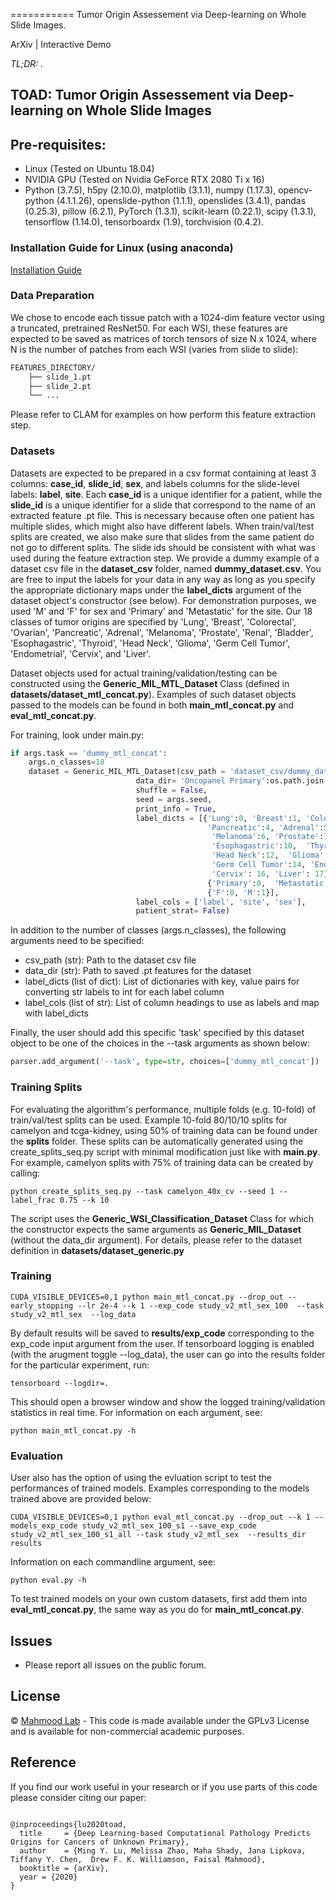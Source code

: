 <!-- CLAM <img src="logo.jpg" width="350px" align="right" /> -->
===========
Tumor Origin Assessement via Deep-learning on Whole Slide Images.

ArXiv | Interactive Demo 

*TL;DR: .*

## TOAD: Tumor Origin Assessement via Deep-learning on Whole Slide Images

## Pre-requisites:
* Linux (Tested on Ubuntu 18.04)
* NVIDIA GPU (Tested on Nvidia GeForce RTX 2080 Ti x 16)
* Python (3.7.5), h5py (2.10.0), matplotlib (3.1.1), numpy (1.17.3), opencv-python (4.1.1.26), openslide-python (1.1.1), openslides (3.4.1), pandas (0.25.3), pillow (6.2.1), PyTorch (1.3.1), scikit-learn (0.22.1), scipy (1.3.1), tensorflow (1.14.0), tensorboardx (1.9), torchvision (0.4.2).

### Installation Guide for Linux (using anaconda)
[Installation Guide](INSTALLATION.md)

<!-- ## Weakly-Supervised Learning using Slide-Level Labels with CLAM -->

<!-- <img src="CLAM2.jpg" width="1000px" align="center" /> -->

### Data Preparation
We chose to encode each tissue patch with a 1024-dim feature vector using a truncated, pretrained ResNet50. For each WSI, these features are expected to be saved as matrices of torch tensors of size N x 1024, where N is the number of patches from each WSI (varies from slide to slide):
```bash
FEATURES_DIRECTORY/
	├── slide_1.pt
	├── slide_2.pt
	└── ...
```
Please refer to CLAM for examples on how perform this feature extraction step.

### Datasets
Datasets are expected to be prepared in a csv format containing at least 3 columns: **case_id**, **slide_id**, **sex**, and labels columns for the slide-level labels: **label**, **site**. Each **case_id** is a unique identifier for a patient, while the **slide_id** is a unique identifier for a slide that correspond to the name of an extracted feature .pt file. This is necessary because often one patient has multiple slides, which might also have different labels. When train/val/test splits are created, we also make sure that slides from the same patient do not go to different splits. The slide ids should be consistent with what was used during the feature extraction step. We provide a dummy example of a dataset csv file in the **dataset_csv** folder, named **dummy_dataset.csv**. You are free to input the labels for your data in any way as long as you specify the appropriate dictionary maps under the **label_dicts** argument of the dataset object's constructor (see below). For demonstration purposes, we used 'M' and 'F' for sex and 'Primary' and 'Metastatic' for the site. Our 18 classes of tumor origins are specified by 'Lung', 'Breast', 'Colorectal', 'Ovarian', 'Pancreatic', 'Adrenal', 'Melanoma', 'Prostate', 'Renal', 'Bladder', 'Esophagastric',  'Thyroid', 'Head Neck',  'Glioma', 'Germ Cell Tumor', 'Endometrial', 'Cervix', and 'Liver'.

Dataset objects used for actual training/validation/testing can be constructed using the **Generic_MIL_MTL_Dataset** Class (defined in **datasets/dataset_mtl_concat.py**). Examples of such dataset objects passed to the models can be found in both **main_mtl_concat.py** and **eval_mtl_concat.py**. 

For training, look under main.py:
```python 
if args.task == 'dummy_mtl_concat':
    args.n_classes=18
    dataset = Generic_MIL_MTL_Dataset(csv_path = 'dataset_csv/dummy_dataset.csv',
                            data_dir= 'Oncopanel Primary':os.path.join(args.data_root_dir,'DUMMY_DATA_DIR')
                            shuffle = False, 
                            seed = args.seed, 
                            print_info = True,
                            label_dicts = [{'Lung':0, 'Breast':1, 'Colorectal':2, 'Ovarian':3, 
                                            'Pancreatic':4, 'Adrenal':5, 
                                             'Melanoma':6, 'Prostate':7, 'Renal':8, 'Bladder':9, 
                                             'Esophagastric':10,  'Thyroid':11,
                                             'Head Neck':12,  'Glioma':13, 
                                             'Germ Cell Tumor':14, 'Endometrial': 15, 
                                             'Cervix': 16, 'Liver': 17},
                                            {'Primary':0,  'Metastatic':1},
                                            {'F':0, 'M':1}],
                            label_cols = ['label', 'site', 'sex'],
                            patient_strat= False)
```
In addition to the number of classes (args.n_classes), the following arguments need to be specified:
* csv_path (str): Path to the dataset csv file
* data_dir (str): Path to saved .pt features for the dataset
* label_dicts (list of dict): List of dictionaries with key, value pairs for converting str labels to int for each label column
* label_cols (list of str): List of column headings to use as labels and map with label_dicts

Finally, the user should add this specific 'task' specified by this dataset object to be one of the choices in the --task arguments as shown below:

```python
parser.add_argument('--task', type=str, choices=['dummy_mtl_concat'])
```

### Training Splits
For evaluating the algorithm's performance, multiple folds (e.g. 10-fold) of train/val/test splits can be used. Example 10-fold 80/10/10 splits for camelyon and tcga-kidney, using 50% of training data can be found under the **splits** folder. These splits can be automatically generated using the create_splits_seq.py script with minimal modification just like with **main.py**. For example, camelyon splits with 75% of training data can be created by calling:
 
``` shell
python create_splits_seq.py --task camelyon_40x_cv --seed 1 --label_frac 0.75 --k 10
```
The script uses the **Generic_WSI_Classification_Dataset** Class for which the constructor expects the same arguments as 
**Generic_MIL_Dataset** (without the data_dir argument). For details, please refer to the dataset definition in **datasets/dataset_generic.py**

### Training
``` shell
CUDA_VISIBLE_DEVICES=0,1 python main_mtl_concat.py --drop_out --early_stopping --lr 2e-4 --k 1 --exp_code study_v2_mtl_sex_100  --task study_v2_mtl_sex  --log_data 
```
By default results will be saved to **results/exp_code** corresponding to the exp_code input argument from the user. If tensorboard logging is enabled (with the arugment toggle --log_data), the user can go into the results folder for the particular experiment, run:
``` shell
tensorboard --logdir=.
```
This should open a browser window and show the logged training/validation statistics in real time. 
For information on each argument, see:
``` shell
python main_mtl_concat.py -h
```

### Evaluation 
User also has the option of using the evluation script to test the performances of trained models. Examples corresponding to the models trained above are provided below:
``` shell
CUDA_VISIBLE_DEVICES=0,1 python eval_mtl_concat.py --drop_out --k 1 --models_exp_code study_v2_mtl_sex_100_s1 --save_exp_code study_v2_mtl_sex_100_s1_all --task study_v2_mtl_sex  --results_dir results
```

Information on each commandline argument, see:
``` shell
python eval.py -h
```

To test trained models on your own custom datasets, first add them into **eval_mtl_concat.py**, the same way as you do for **main_mtl_concat.py**.

<!-- <img src="fig-gh3.jpg" width="1000px" align="center" />	 -->

## Issues
- Please report all issues on the public forum.

## License
© [Mahmood Lab](http://www.mahmoodlab.org) - This code is made available under the GPLv3 License and is available for non-commercial academic purposes. 

## Reference
If you find our work useful in your research or if you use parts of this code please consider citing our paper:
```

@inproceedings{lu2020toad,
  title     = {Deep Learning-based Computational Pathology Predicts Origins for Cancers of Unknown Primary},
  author    = {Ming Y. Lu, Melissa Zhao, Maha Shady, Jana Lipkova,  Tiffany Y. Chen,  Drew F. K. Williamson, Faisal Mahmood},
  booktitle = {arXiv},
  year = {2020}
}
```
